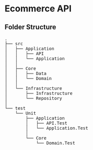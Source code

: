 # Ecommerce API

## Folder Structure

<pre>
.
├── src
│   ├── Application
│   │   ├── API
│   │   └── Application
│   │
│   ├── Core
│   │   ├── Data
│   │   └── Domain
│   │
│   └── Infrastructure
│       ├── Infrastructure
│       └── Repository
│
└── test
    └── Unit
        ├── Application
        │   ├── API.Test
        │   └── Application.Test
        │
        └── Core
            └── Domain.Test

</pre>